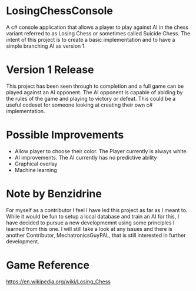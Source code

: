 # LosingChessConsole
A c# console application that allows a player to play against AI in the chess variant referred to as Losing Chess or sometimes called Suicide Chess. The intent of this project is to create a basic implementation and to have a simple branching AI as version 1. 

# Version 1 Release 
This project has been seen through to completion and a full game can be played against an AI opponent. The AI opponent is capable of abiding by the rules of the game and playing to victory or defeat. This could be a useful codeset for someone looking at creating their own c# implementation.

# Possible Improvements
* Allow player to choose their color. The Player currently is always white. 
* AI improvements. The AI currently has no predictive ability
* Graphical overlay
* Machine learning

# Note by Benzidrine
For myself as a contributor I feel I have led this project as far as I meant to. While it would be fun to setup a local database and train an AI for this, I have decided to pursue a new developmemnt using some principles I learned from this one. I will still take a look at any issues and there is another Contributor, MechatronicsGuyPAL, that is still interested in further development.

# Game Reference
https://en.wikipedia.org/wiki/Losing_Chess
